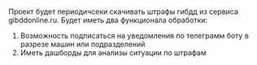 Проект будет периодичсеки скачивать штрафы гибдд из сервиса gibddonline.ru. Будет иметь два функционала обработки:

1. Возможность подписаться на уведомления по телеграмм боту в разрезе машин или подразделений
2. Иметь дашборды для анализы ситуации по штрафам
